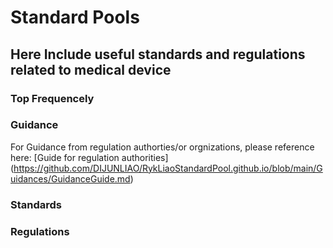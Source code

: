 # Standard Pools
## Here Include useful standards and regulations related to medical device

### Top Frequencely

### Guidance
For Guidance from regulation authorties/or orgnizations, please reference here:
[Guide for regulation authorities] (https://github.com/DIJUNLIAO/RykLiaoStandardPool.github.io/blob/main/Guidances/GuidanceGuide.md)

####

### Standards

### Regulations
